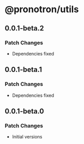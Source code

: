 # @pronotron/utils

## 0.0.1-beta.2

### Patch Changes

- Dependencies fixed

## 0.0.1-beta.1

### Patch Changes

- Dependencies fixed

## 0.0.1-beta.0

### Patch Changes

- Initial versions
